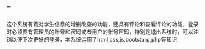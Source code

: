 # -
这个系统有着对学生信息的增删改查的功能，还具有评论和查看评论的功能，登录时必须要有管理员的账号和密码或者用户的账号密码，特别是退出系统时，可以注销以便下次更好的登录，本系统运用了html,css,js,bootstarp,php等知识
